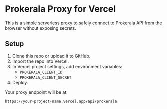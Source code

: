 # Prokerala Proxy for Vercel

This is a simple serverless proxy to safely connect to Prokerala API from the browser without exposing secrets.

## Setup

1. Clone this repo or upload it to GitHub.
2. Import the repo into Vercel.
3. In Vercel project settings, add environment variables:
   - `PROKERALA_CLIENT_ID`
   - `PROKERALA_CLIENT_SECRET`
4. Deploy.

Your proxy endpoint will be at:
```
https://your-project-name.vercel.app/api/prokerala
```
